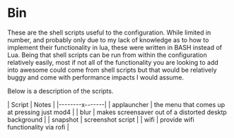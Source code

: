 # Bin

These are the shell scripts useful to the configuration. While limited in number, and probably only due to my lack of knowledge as to how to implement their functionality in lua, these were written in BASH instead of Lua. Being that shell scripts can be run from within the configuration relatively easily, most if not all of the functionality you are looking to add into awesome could come from shell scripts but that would be relatively buggy and come with performance impacts I would assume. 

Below is a description of the scripts.

| Script | Notes |
|--------x-------|
| applauncher | the menu that comes up at pressing just mod4 |
| blur | makes screensaver out of a distorted desktp background |
| snapshot | screenshot script |
| wifi | provide wifi functionality via rofi |


